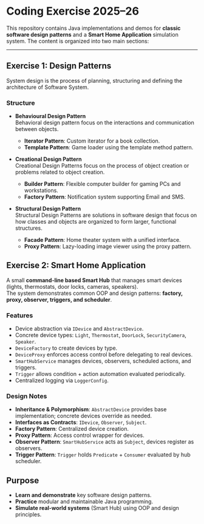 # Coding Exercise 2025–26  

This repository contains Java implementations and demos for **classic software design patterns** and a **Smart Home Application** simulation system. The content is organized into two main sections:  

---

## Exercise 1: Design Patterns  

System design is the process of planning, structuring and defining the architecture of Software System.  

### Structure  

- **Behavioural Design Pattern**  
Behavioral design pattern focus on the interactions and communication between objects.
  - **Iterator Pattern**: Custom iterator for a book collection.  
  - **Template Pattern**: Game loader using the template method pattern.  

- **Creational Design Pattern**  
Creational Design Patterns focus on the process of object creation or problems related to object creation.
  - **Builder Pattern**: Flexible computer builder for gaming PCs and workstations.  
  - **Factory Pattern**: Notification system supporting Email and SMS.  

- **Structural Design Pattern**  
Structural Design Patterns are solutions in software design that focus on how classes and objects are organized to form larger, functional structures.
  - **Facade Pattern**: Home theater system with a unified interface.  
  - **Proxy Pattern**: Lazy-loading image viewer using the proxy pattern.  



## Exercise 2: Smart Home Application  

A small **command-line based Smart Hub** that manages smart devices (lights, thermostats, door locks, cameras, speakers).  
The system demonstrates common OOP and design patterns: **factory, proxy, observer, triggers, and scheduler**.  

### Features  

- Device abstraction via `IDevice` and `AbstractDevice`.  
- Concrete device types: `Light`, `Thermostat`, `DoorLock`, `SecurityCamera`, `Speaker`.  
- `DeviceFactory` to create devices by type.  
- `DeviceProxy` enforces access control before delegating to real devices.  
- `SmartHubService` manages devices, observers, scheduled actions, and triggers.  
- `Trigger` allows condition + action automation evaluated periodically.  
- Centralized logging via `LoggerConfig`.  


### Design Notes  

- **Inheritance & Polymorphism**: `AbstractDevice` provides base implementation; concrete devices override as needed.  
- **Interfaces as Contracts**: `IDevice`, `Observer`, `Subject`.  
- **Factory Pattern**: Centralized device creation.  
- **Proxy Pattern**: Access control wrapper for devices.  
- **Observer Pattern**: `SmartHubService` acts as `Subject`, devices register as observers.  
- **Trigger Pattern**: `Trigger` holds `Predicate` + `Consumer` evaluated by hub scheduler.  

## Purpose  

- **Learn and demonstrate** key software design patterns.  
- **Practice** modular and maintainable Java programming.  
- **Simulate real-world systems** (Smart Hub) using OOP and design principles.  

